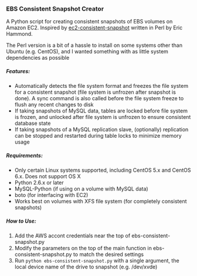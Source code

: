 ### EBS Consistent Snapshot Creator

A Python script for creating consistent snapshots of EBS volumes on Amazon EC2. Inspired by [ec2-consistent-snapshot](https://github.com/alestic/ec2-consistent-snapshot) written in Perl by Eric Hammond.

The Perl version is a bit of a hassle to install on some systems other than Ubuntu (e.g. CentOS), and I wanted something with as little system dependencies as possible

##### Features:

* Automatically detects the file system format and freezes the file system for a consistent snapshot (file system is unfrozen after snapshot is done). A sync command is also called before the file system freeze to flush any recent changes to disk
* If taking snapshots of MySQL data, tables are locked before file system is frozen, and unlocked after file system is unfrozen to ensure consistent database state
* If taking snapshots of a MySQL replication slave, (optionally) replication can be stopped and restarted during table locks to minimize memory usage

##### Requirements:

* Only certain Linux systems supported, including CentOS 5.x and CentOS 6.x. Does not support OS X
* Python 2.6.x or later
* MySQL-Python (if using on a volume with MySQL data)
* boto (for interfacing with EC2)
* Works best on volumes with XFS file system (for completely consistent snapshots)

##### How to Use:

1. Add the AWS accont credentials near the top of ebs-consistent-snapshot.py
2. Modify the parameters on the top of the main function in ebs-consistent-snapshot.py to match the desired settings
3. Run `python ebs-consistent-snapshot.py` with a single argument, the local device name of the drive to snapshot (e.g. /dev/xvde)